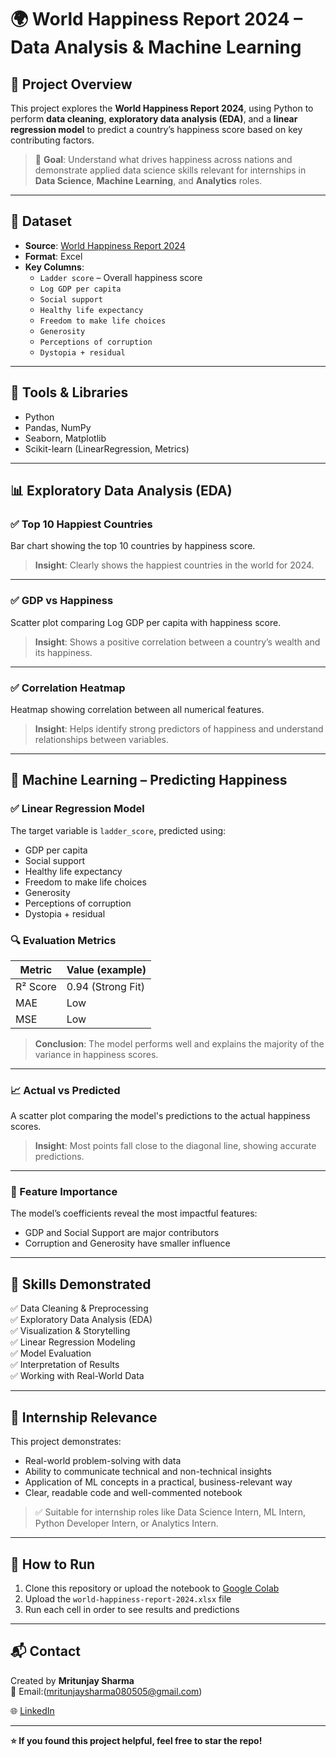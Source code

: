 # 🌍 World Happiness Report 2024 – Data Analysis & Machine Learning

## 📌 Project Overview

This project explores the **World Happiness Report 2024**, using Python to perform **data cleaning**, **exploratory data analysis (EDA)**, and a **linear regression model** to predict a country’s happiness score based on key contributing factors.

> 🎯 **Goal**: Understand what drives happiness across nations and demonstrate applied data science skills relevant for internships in **Data Science**, **Machine Learning**, and **Analytics** roles.

---

## 📁 Dataset

- **Source**: [World Happiness Report 2024](https://worldhappiness.report/)
- **Format**: Excel
- **Key Columns**:
  - `Ladder score` – Overall happiness score
  - `Log GDP per capita`
  - `Social support`
  - `Healthy life expectancy`
  - `Freedom to make life choices`
  - `Generosity`
  - `Perceptions of corruption`
  - `Dystopia + residual`

---

## 🔧 Tools & Libraries

- Python
- Pandas, NumPy
- Seaborn, Matplotlib
- Scikit-learn (LinearRegression, Metrics)

---

## 📊 Exploratory Data Analysis (EDA)

### ✅ Top 10 Happiest Countries

Bar chart showing the top 10 countries by happiness score.

> **Insight**: Clearly shows the happiest countries in the world for 2024.

---

### ✅ GDP vs Happiness

Scatter plot comparing Log GDP per capita with happiness score.

> **Insight**: Shows a positive correlation between a country’s wealth and its happiness.

---

### ✅ Correlation Heatmap

Heatmap showing correlation between all numerical features.

> **Insight**: Helps identify strong predictors of happiness and understand relationships between variables.

---

## 🤖 Machine Learning – Predicting Happiness

### ✅ Linear Regression Model

The target variable is `ladder_score`, predicted using:

- GDP per capita
- Social support
- Healthy life expectancy
- Freedom to make life choices
- Generosity
- Perceptions of corruption
- Dystopia + residual

### 🔍 Evaluation Metrics

| Metric     | Value (example) |
|------------|------------------|
| R² Score   | 0.94 (Strong Fit) |
| MAE        | Low               |
| MSE        | Low               |

> **Conclusion**: The model performs well and explains the majority of the variance in happiness scores.

---

### 📈 Actual vs Predicted

A scatter plot comparing the model's predictions to the actual happiness scores.

> **Insight**: Most points fall close to the diagonal line, showing accurate predictions.

---

### 📌 Feature Importance

The model’s coefficients reveal the most impactful features:

- GDP and Social Support are major contributors
- Corruption and Generosity have smaller influence

---

## 🚀 Skills Demonstrated

✅ Data Cleaning & Preprocessing  
✅ Exploratory Data Analysis (EDA)  
✅ Visualization & Storytelling  
✅ Linear Regression Modeling  
✅ Model Evaluation  
✅ Interpretation of Results  
✅ Working with Real-World Data  

---

## 💼 Internship Relevance

This project demonstrates:

- Real-world problem-solving with data
- Ability to communicate technical and non-technical insights
- Application of ML concepts in a practical, business-relevant way
- Clear, readable code and well-commented notebook

> ✅ Suitable for internship roles like Data Science Intern, ML Intern, Python Developer Intern, or Analytics Intern.

---

## 📎 How to Run

1. Clone this repository or upload the notebook to [Google Colab](https://colab.research.google.com/)
2. Upload the `world-happiness-report-2024.xlsx` file
3. Run each cell in order to see results and predictions

---

## 📬 Contact

Created by **Mritunjay Sharma**  
📧 Email:(mritunjaysharma080505@gmail.com)

🌐 [LinkedIn](https://www.linkedin.com/in/mritunjay-sharma05)


---

**⭐️ If you found this project helpful, feel free to star the repo!**
